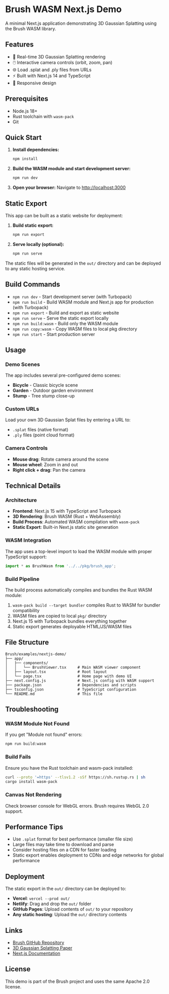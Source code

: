 # Brush WASM Next.js Demo

A minimal Next.js application demonstrating 3D Gaussian Splatting using the Brush WASM library.

## Features

- 🎨 Real-time 3D Gaussian Splatting rendering
- 🖱️ Interactive camera controls (orbit, zoom, pan)
- 🌐 Load .splat and .ply files from URLs
- ⚡ Built with Next.js 14 and TypeScript
- 📱 Responsive design

## Prerequisites

- Node.js 18+
- Rust toolchain with `wasm-pack`
- Git

## Quick Start

1. **Install dependencies:**
   ```bash
   npm install
   ```

2. **Build the WASM module and start development server:**
   ```bash
   npm run dev
   ```

3. **Open your browser:**
   Navigate to [http://localhost:3000](http://localhost:3000)

## Static Export

This app can be built as a static website for deployment:

1. **Build static export:**
   ```bash
   npm run export
   ```

2. **Serve locally (optional):**
   ```bash
   npm run serve
   ```

The static files will be generated in the `out/` directory and can be deployed to any static hosting service.

## Build Commands

- `npm run dev` - Start development server (with Turbopack)
- `npm run build` - Build WASM module and Next.js app for production (with Turbopack)
- `npm run export` - Build and export as static website
- `npm run serve` - Serve the static export locally
- `npm run build:wasm` - Build only the WASM module
- `npm run copy:wasm` - Copy WASM files to local pkg directory
- `npm run start` - Start production server

## Usage

### Demo Scenes
The app includes several pre-configured demo scenes:
- **Bicycle** - Classic bicycle scene
- **Garden** - Outdoor garden environment
- **Stump** - Tree stump close-up

### Custom URLs
Load your own 3D Gaussian Splat files by entering a URL to:
- `.splat` files (native format)
- `.ply` files (point cloud format)

### Camera Controls
- **Mouse drag**: Rotate camera around the scene
- **Mouse wheel**: Zoom in and out
- **Right click + drag**: Pan the camera

## Technical Details

### Architecture
- **Frontend**: Next.js 15 with TypeScript and Turbopack
- **3D Rendering**: Brush WASM (Rust + WebAssembly)
- **Build Process**: Automated WASM compilation with `wasm-pack`
- **Static Export**: Built-in Next.js static site generation

### WASM Integration
The app uses a top-level import to load the WASM module with proper TypeScript support:

```typescript
import * as BrushWasm from '../../pkg/brush_app';
```

### Build Pipeline
The build process automatically compiles and bundles the Rust WASM module:
1. `wasm-pack build --target bundler` compiles Rust to WASM for bundler compatibility
2. WASM files are copied to local `pkg/` directory
3. Next.js 15 with Turbopack bundles everything together
4. Static export generates deployable HTML/JS/WASM files

## File Structure

```
Brush/examples/nextjs-demo/
├── app/
│   ├── components/
│   │   └── BrushViewer.tsx     # Main WASM viewer component
│   ├── layout.tsx              # Root layout
│   └── page.tsx                # Home page with demo UI
├── next.config.js              # Next.js config with WASM support
├── package.json                # Dependencies and scripts
├── tsconfig.json               # TypeScript configuration
└── README.md                   # This file
```

## Troubleshooting

### WASM Module Not Found
If you get "Module not found" errors:
```bash
npm run build:wasm
```

### Build Fails
Ensure you have the Rust toolchain and wasm-pack installed:
```bash
curl --proto '=https' --tlsv1.2 -sSf https://sh.rustup.rs | sh
cargo install wasm-pack
```

### Canvas Not Rendering
Check browser console for WebGL errors. Brush requires WebGL 2.0 support.

## Performance Tips

- Use `.splat` format for best performance (smaller file size)
- Large files may take time to download and parse
- Consider hosting files on a CDN for faster loading
- Static export enables deployment to CDNs and edge networks for global performance

## Deployment

The static export in the `out/` directory can be deployed to:
- **Vercel**: `vercel --prod out/`
- **Netlify**: Drag and drop the `out/` folder
- **GitHub Pages**: Upload contents of `out/` to your repository
- **Any static hosting**: Upload the `out/` directory contents

## Links

- [Brush GitHub Repository](https://github.com/ArthurBrussee/brush)
- [3D Gaussian Splatting Paper](https://repo-sam.inria.fr/fungraph/3d-gaussian-splatting/)
- [Next.js Documentation](https://nextjs.org/docs)

## License

This demo is part of the Brush project and uses the same Apache 2.0 license.
